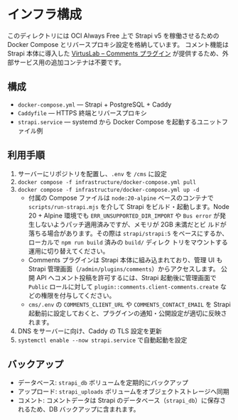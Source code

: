# インフラ構成

このディレクトリには OCI Always Free 上で Strapi v5 を稼働させるための Docker Compose とリバースプロキシ設定を格納しています。
コメント機能は Strapi 本体に導入した [VirtusLab – Comments プラグイン](https://market.strapi.io/plugins/virtuslab-comments) が提供するため、外部サービス用の追加コンテナは不要です。

## 構成
- `docker-compose.yml` — Strapi + PostgreSQL + Caddy
- `Caddyfile` — HTTPS 終端とリバースプロキシ
- `strapi.service` — systemd から Docker Compose を起動するユニットファイル例

## 利用手順
1. サーバーにリポジトリを配置し、`.env` を `/cms` に設定
2. `docker compose -f infrastructure/docker-compose.yml pull`
3. `docker compose -f infrastructure/docker-compose.yml up -d`
   - 付属の Compose ファイルは `node:20-alpine` ベースのコンテナで `scripts/run-strapi.mjs` を介して Strapi をビルド・起動します。Node
     20 + Alpine 環境でも `ERR_UNSUPPORTED_DIR_IMPORT` や `Bus error` が発生しないようパッチ適用済みですが、メモリが 2GB 未満だとビ
     ルドが落ちる場合があります。その際は `strapi/strapi:5` をベースにするか、ローカルで `npm run build` 済みの `build/` ディレク
     トリをマウントする運用に切り替えてください。
   - Comments プラグインは Strapi 本体に組み込まれており、管理 UI も Strapi 管理画面（`/admin/plugins/comments`）からアクセスします。
     公開 API へコメント投稿を許可するには、Strapi 起動後に管理画面で `Public` ロールに対して `plugin::comments.client-comments.create`
     などの権限を付与してください。
   - `cms/.env` の `COMMENTS_CLIENT_URL` や `COMMENTS_CONTACT_EMAIL` を Strapi 起動前に設定しておくと、プラグインの通知・公開設定が適切に反映されます。
4. DNS をサーバーに向け、Caddy の TLS 設定を更新
5. `systemctl enable --now strapi.service` で自動起動を設定

## バックアップ
- データベース: `strapi_db` ボリュームを定期的にバックアップ
- アップロード: `strapi_uploads` ボリュームをオブジェクトストレージへ同期
- コメント: コメントデータは Strapi のデータベース（`strapi_db`）に保存されるため、DB バックアップに含まれます。
